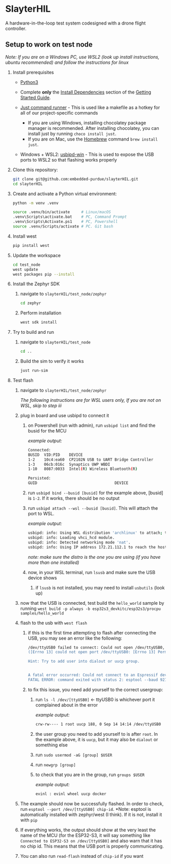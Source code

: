 # SlayterHIL

A hardware-in-the-loop test system codesigned with a drone flight controller.

## Setup to work on test node

_Note: If you are on a Windows PC, use WSL2 (look up install instructions, ubuntu recommended) and follow the instructions for linux_

1. Install prerequisites

    - [Python3](https://www.geeksforgeeks.org/python/download-and-install-python-3-latest-version/)

    - Complete **only** the [Install Dependencies](https://docs.zephyrproject.org/latest/develop/getting_started/index.html#install-dependencies) section of the [Getting Started Guide](https://docs.zephyrproject.org/latest/develop/getting_started/index.html#getting-started-guide).

    - [Just command runner](https://github.com/casey/just?tab=readme-ov-file#installation) - This is used like a makefile as a hotkey for all of our project-specific commands
        - If you are using Windows, installing chocolatey package manager is recommended. After installing chocolatey, you can install just by running `choco install just`.
        - If you are on Mac, use the [Homebrew](https://brew.sh/) command `brew install just`.

    - Windows + WSL2: [usbipd-win](https://learn.microsoft.com/en-us/windows/wsl/connect-usb) - This is used to expose the USB ports to WSL2 so that flashing works properly

2. Clone this repository:
    ```bash
    git clone git@github.com:embedded-purdue/slayterHIL.git
    cd slayterHIL
    ```

3. Create and activate a Python virtual environment:
    ```bash
    python -m venv .venv
    
    source .venv/bin/activate     # Linux/macOS
    .venv\Scripts\activate.bat    # PC, Command Prompt
    .venv\Scripts\Activate.ps1    # PC, Powershell
    source .venv/Scripts/activate # PC. Git bash
    ```

4. Install west
    ```bash
    pip install west
    ```

5. Update the workspace
    ```bash
    cd test_node
    west update
    west packages pip --install
    ```

6. Install the Zephyr SDK
    1. navigate to `slayterHIL/test_node/zephyr`
        ```bash
        cd zephyr
        ```
    2.  Perform installation 
        ```bash
        west sdk install
        ```

7. Try to build and run
    1. navigate to `slayterHIL/test_node`
        ```bash
        cd ..
        ```
    2.  Build the sim to verify it works 
        ```bash
        just run-sim
        ```

8. Test flash
    1. navigate to `slayterHIL/test_node/zephyr`

       _The following instructions are for WSL users only, If you are not on WSL, skip to step iii_
    3. plug in board and use usbipd to connect it
       1. on Powershell (run with admin), run `usbipd list` and find the busid for the MCU

          *example output:*
          ```bash
          Connected:
          BUSID  VID:PID    DEVICE                                                                      STATE
          1-2    10c4:ea60  CP2102N USB to UART Bridge Controller                         Not shared
          1-3    06cb:016c  Synaptics UWP WBDI                                            Not shared
          1-10   8087:0033  Intel(R) Wireless Bluetooth(R)                                Not shared

          Persisted:
          GUID                                  DEVICE
          ```
       2. run `usbipd bind --busid [busid]` for the example above, [busid] is `1-2`. If it works, there should be no output
       3. run `usbipd attach --wsl --busid [busid]`. This will attach the port to WSL.
      
          *example output:*
          ```bash
          usbipd: info: Using WSL distribution 'archlinux' to attach; the device will be available in all WSL 2 distributions.
          usbipd: info: Loading vhci_hcd module.
          usbipd: info: Detected networking mode 'nat'.
          usbipd: info: Using IP address 172.21.112.1 to reach the host.
          ```
          *note: make sure the distro is the one you are using (if you have more than one installed)*
       4. now, in your WSL terminal, run `lsusb` and make sure the USB device shows
           1. if `lsusb` is not installed, you may need to install `usbutils` (look up)
    4. now that the USB is connected, test build the `hello_world` sample by running `west build -p always -b esp32s3_devkitc/esp32s3/procpu samples/hello_world`
    5. flash to the usb with `west flash`
       1. if this is the first time attempting to flash after connecting the USB, you may see an error like the following:

          ```bash
          /dev/ttyUSB0 failed to connect: Could not open /dev/ttyUSB0, the port is busy or doesn't exist.
          ([Errno 13] could not open port /dev/ttyUSB0: [Errno 13] Permission denied: '/dev/ttyUSB0')

          Hint: Try to add user into dialout or uucp group.


          A fatal error occurred: Could not connect to an Espressif device on any of the 1 available serial ports.
          FATAL ERROR: command exited with status 2: esptool --baud 921600 --before default-reset --after hard-reset write-flash -u --flash-mode dio --flash-freq 80m --flash-size 8MB 0x0 /home/evinl/es@p/slayterHIL/test_node/zephyr/build/zephyr/zephyr.bin
          ```
       2. to fix this issue, you need add yourself to the correct usergroup:
          1. run `ls -l /dev/[ttyUSB0]` <- ttyUSB0 is whichever port it complained about in the error

             *example output:*
             ```bash
             crw-rw---- 1 root uucp 188, 0 Sep 14 14:14 /dev/ttyUSB0
             ```
          2. the user group you need to add yourself to is after `root`. In the example above, it is `uucp`, but it may also be `dialout` or something else
          3. run `sudo usermod -aG [group] $USER`
          4. run `newgrp [group]`
          5. to check that you are in the group, run `groups $USER`

             *example output:*
             ```bash
             evinl : evinl wheel uucp docker
             ```
    6. The example should now be successfully flashed. In order to check, run `esptool --port /dev/[ttyUSB0] chip-id`. *Note: esptool is automatically installed with zephyr/west (I think). If it is not, install it with `pip`
    7. If everything works, the output should show at the very least the name of the MCU (for the ESP32-S3, it will say something like `Connected to ESP32-S3 on /dev/[ttyUSB0]` and also warn that it has no chip id. This means that the USB port is properly communicating.
    8. You can also run `read-flash` instead of `chip-id` if you want

